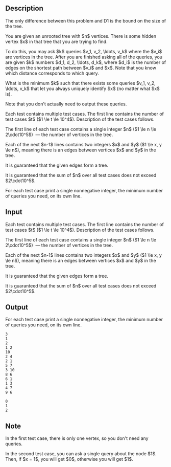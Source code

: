 ## Description

<div><p><span class="tex-font-style-bf">The only difference between this problem and D1 is the bound on the size of the tree.</span></p><p>You are given an unrooted tree with $n$ vertices. There is some hidden vertex $x$ in that tree that you are trying to find.</p><p>To do this, you may ask $k$ queries $v_1, v_2, \ldots, v_k$ where the $v_i$ are vertices in the tree. After you are finished asking all of the queries, you are given $k$ numbers $d_1, d_2, \ldots, d_k$, where $d_i$ is the number of edges on the shortest path between $v_i$ and $x$. Note that you know which distance corresponds to which query.</p><p>What is the minimum $k$ such that there exists some queries $v_1, v_2, \ldots, v_k$ that let you always uniquely identify $x$ (no matter what $x$ is).</p><p>Note that you don't actually need to output these queries.</p></div><div class="input-specification"><p>Each test contains multiple test cases. The first line contains the number of test cases $t$ ($1 \le t \le 10^4$). Description of the test cases follows.</p><p>The first line of each test case contains a single integer $n$ ($1 \le n \le 2\cdot10^5$) &nbsp;— the number of vertices in the tree.</p><p>Each of the next $n-1$ lines contains two integers $x$ and $y$ ($1 \le x, y \le n$), meaning there is an edges between vertices $x$ and $y$ in the tree.</p><p>It is guaranteed that the given edges form a tree.</p><p>It is guaranteed that the sum of $n$ over all test cases does not exceed $2\cdot10^5$.</p></div><div class="output-specification"><p>For each test case print a single nonnegative integer, the minimum number of queries you need, on its own line.</p></div>

## Input

<p>Each test contains multiple test cases. The first line contains the number of test cases $t$ ($1 \le t \le 10^4$). Description of the test cases follows.</p><p>The first line of each test case contains a single integer $n$ ($1 \le n \le 2\cdot10^5$) &nbsp;— the number of vertices in the tree.</p><p>Each of the next $n-1$ lines contains two integers $x$ and $y$ ($1 \le x, y \le n$), meaning there is an edges between vertices $x$ and $y$ in the tree.</p><p>It is guaranteed that the given edges form a tree.</p><p>It is guaranteed that the sum of $n$ over all test cases does not exceed $2\cdot10^5$.</p>

## Output

<p>For each test case print a single nonnegative integer, the minimum number of queries you need, on its own line.</p>





```input1|2,5,6,7,8,9,10,11,12,13,14
3
1
2
1 2
10
2 4
2 1
5 7
3 10
8 6
6 1
1 3
4 7
9 6
```




```output1
0
1
2
```



## Note

<p>In the first test case, there is only one vertex, so you don't need any queries.</p><p>In the second test case, you can ask a single query about the node $1$. Then, if $x = 1$, you will get $0$, otherwise you will get $1$.</p>
